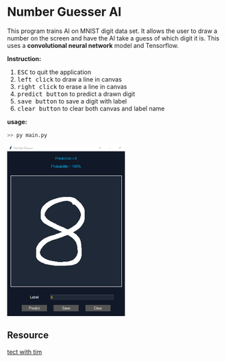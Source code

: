 # Number Guesser AI

This program trains AI on MNIST digit data set. It allows the user to draw a number on the screen and have the AI take a guess of which digit it is. This uses a **convolutional neural network** model and Tensorflow.  

**Instruction:**  

1. <kbd>ESC</kbd> to quit the application
1. <kbd>left click</kbd> to draw a line in canvas
1. <kbd>right click</kbd> to erase a line in canvas
1. <kbd>predict button</kbd> to predict a drawn digit
1. <kbd>save button</kbd> to save a digit with label
1. <kbd>clear button</kbd> to clear both canvas and label name


**usage:**

```sh
>> py main.py
```

<p align="left">
    <img src="./assets/prediction.png" height="400" />
</p>


## Resource

[tect with tim](https://github.com/techwithtim/Number-Guesser-Neural-Net)